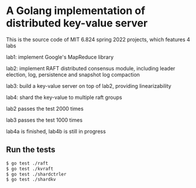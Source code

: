 # A Golang implementation of distributed key-value server 

This is the source code of MIT 6.824 spring 2022 projects, which features 4 labs

lab1: implement Google's MapReduce library

lab2: implement RAFT distributed consensus module, including leader election, log, persistence and snapshot log compaction

lab3: build a key-value server on top of lab2, providing linearizability

lab4: shard the key-value to multiple raft groups

lab2 passes the test 2000 times

lab3 passes the test 1000 times

lab4a is finished, lab4b is still in progress

## Run the tests

```sh
$ go test ./raft
$ go test ./kvraft
$ go test ./shardctrler
$ go test ./shardkv
```

